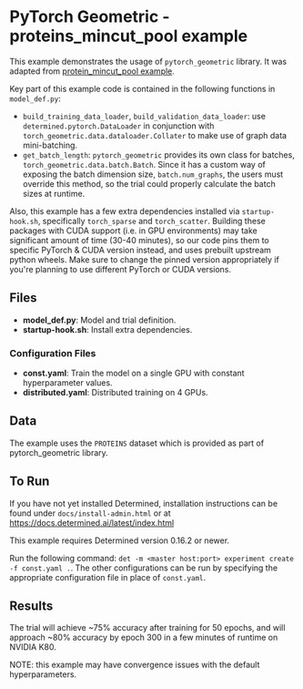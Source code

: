 # PyTorch Geometric - proteins_mincut_pool example

This example demonstrates the usage of `pytorch_geometric` library. It was adapted from
[protein_mincut_pool example](https://github.com/rusty1s/pytorch_geometric/blob/master/examples/proteins_mincut_pool.py).

Key part of this example code is contained in the following functions in `model_def.py`:
- `build_training_data_loader`, `build_validation_data_loader`:
  use `determined.pytorch.DataLoader` in conjunction with `torch_geometric.data.dataloader.Collater`
  to make use of graph data mini-batching.
- `get_batch_length`: `pytorch_geometric` provides its own class for batches,
  `torch_geometric.data.batch.Batch`. Since it has a custom way of exposing the batch dimension size,
  `batch.num_graphs`, the users must override this method, so the trial could properly calculate
  the batch sizes at runtime.

Also, this example has a few extra dependencies installed via `startup-hook.sh`,
specifically `torch_sparse` and `torch_scatter`.
Building these packages with CUDA support (i.e. in GPU environments) may take
significant amount of time (30-40 minutes), so our code pins them to specific
PyTorch & CUDA version instead, and uses prebuilt upstream python wheels.
Make sure to change the pinned version appropriately if you're planning to use
different PyTorch or CUDA versions.

## Files
* **model_def.py**: Model and trial definition.
* **startup-hook.sh**: Install extra dependencies.

### Configuration Files
* **const.yaml**: Train the model on a single GPU with constant hyperparameter values.
* **distributed.yaml**: Distributed training on 4 GPUs.

## Data
The example uses the `PROTEINS` dataset which is provided as part of pytorch_geometric library.

## To Run
If you have not yet installed Determined, installation instructions can be found
under `docs/install-admin.html` or at https://docs.determined.ai/latest/index.html

This example requires Determined version 0.16.2 or newer.

Run the following command: `det -m <master host:port> experiment create -f
const.yaml .`. The other configurations can be run by specifying the appropriate
configuration file in place of `const.yaml`.

## Results
The trial will achieve ~75% accuracy after training for 50 epochs, and will approach ~80% accuracy
by epoch 300 in a few minutes of runtime on NVIDIA K80.

NOTE: this example may have convergence issues with the default hyperparameters.
